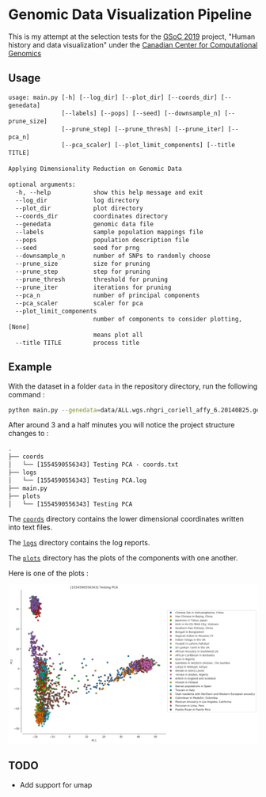 # Genomic Data Visualization Pipeline

This is my attempt at the selection tests for the [GSoC 2019](https://summerofcode.withgoogle.com/) project, "Human history and data visualization" under the [Canadian Center for Computational Genomics](http://computationalgenomics.ca/)

## Usage

```
usage: main.py [-h] [--log_dir] [--plot_dir] [--coords_dir] [--genedata]
               [--labels] [--pops] [--seed] [--downsample_n] [--prune_size]
               [--prune_step] [--prune_thresh] [--prune_iter] [--pca_n]
               [--pca_scaler] [--plot_limit_components] [--title TITLE]

Applying Dimensionality Reduction on Genomic Data

optional arguments:
  -h, --help            show this help message and exit
  --log_dir             log directory
  --plot_dir            plot directory
  --coords_dir          coordinates directory
  --genedata            genomic data file
  --labels              sample population mappings file
  --pops                population description file
  --seed                seed for prng
  --downsample_n        number of SNPs to randomly choose
  --prune_size          size for pruning
  --prune_step          step for pruning
  --prune_thresh        threshold for pruning
  --prune_iter          iterations for pruning
  --pca_n               number of principal components
  --pca_scaler          scaler for pca
  --plot_limit_components 
                        number of components to consider plotting, [None]
                        means plot all
  --title TITLE         process title
```

## Example

With the dataset in a folder ```data``` in the repository directory, run the following command :

```bash
python main.py --genedata=data/ALL.wgs.nhgri_coriell_affy_6.20140825.genotypes_has_ped.vcf --labels=data/affy_samples.20141118.panel --pops=data/20131219.populations.tsv --title="Testing PCA" --plot_limit_components=4
```

After around 3 and a half minutes you will notice the project structure changes to :

```
.
├── coords
│   └── [1554590556343] Testing PCA - coords.txt
├── logs
│   └── [1554590556343] Testing PCA.log
├── main.py
├── plots
│   └── [1554590556343] Testing PCA
```

The [`coords`](coords/) directory contains the lower dimensional coordinates written into text files.

The [`logs`](logs/) directory contains the log reports.

The [`plots`](plots/) directory has the plots of the components with one another.

Here is one of the plots :

<img src="plots/[1554590556343] Testing PCA/[1554590556343] Testing PCA - PC[1][2].png" alt="alt text" title="Testing PCA - PC[1][2]">

## TODO

* Add support for umap